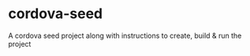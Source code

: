 # cordova-seed
A cordova seed project along with instructions to create, build &amp; run the project

